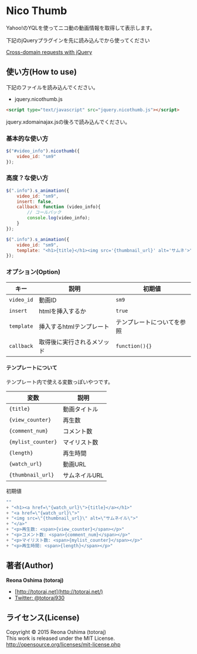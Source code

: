 # Nico Thumb

Yahoo!のYQLを使ってニコ動の動画情報を取得して表示します。

下記のjQueryプラグインを先に読み込んでから使ってください

[Cross-domain requests with jQuery](http://james.padolsey.com/javascript/cross-domain-requests-with-jquery/)


## 使い方(How to use)

下記のファイルを読み込んでください。

* jquery.nicothumb.js

```html
<script type="text/javascript" src="jquery.nicothumb.js"></script>
```

jquery.xdomainajax.jsの後ろで読み込んでください。

### 基本的な使い方

```javascript
$("#video_info").nicothumb({
	video_id: "sm9"
});
```

### 高度？な使い方
```javascript
$(".info").s_animation({
	video_id: "sm9",
	insert: false,
	callback: function (video_info){
		// コールバック
		console.log(video_info);
	}
});
```

```javascript
$(".info").s_animation({
	video_id: "sm9",
	template: "<h1>{title}</h1><img src='{thumbnail_url}' alt='サムネ'>"
});
```


### オプション(Option)

|キー|説明|初期値|
|-------|-------|-------|
|`video_id`|動画ID|`sm9`|
|`insert`|htmlを挿入するか|`true`|
|`template`|挿入するhtmlテンプレート|テンプレートについてを参照|
|`callback`|取得後に実行されるメソッド|`function(){}`|

#### テンプレートについて

テンプレート内で使える変数っぽいやつです。

|変数|説明|
|-------|-------|
|`{title}`|動画タイトル|
|`{view_counter}`|再生数|
|`{comment_num}`|コメント数|
|`{mylist_counter}`|マイリスト数|
|`{length}`|再生時間|
|`{watch_url}`|動画URL|
|`{thumbnail_url}`|サムネイルURL|

初期値

```javascript
""
+ "<h1><a href=\"{watch_url}\">{title}</a></h1>"
+ "<a href=\"{watch_url}\">"
+ "<img src=\"{thumbnail_url}\" alt=\"サムネイル\">"
+ "</a>"
+ "<p>再生数: <span>{view_counter}</span></p>"
+ "<p>コメント数: <span>{comment_num}</span></p>"
+ "<p>マイリスト数: <span>{mylist_counter}</span></p>"
+ "<p>再生時間: <span>{length}</span></p>"
```

## 著者(Author)
**Reona Oshima (totoraj)**
* [http://totoraj.net](http://totoraj.net/)
* [Twitter: @totoraj930](https://twitter.com/totoraj930/)


## ライセンス(License)
Copyright &copy; 2015 Reona Oshima (totoraj)  
This work is released  under the MIT License.  
<http://opensource.org/licenses/mit-license.php>